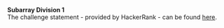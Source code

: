 **Subarray Division 1**
<br>
The challenge statement - provided by HackerRank -  can be found [here](https://www.hackerrank.com/challenges/one-month-preparation-kit-the-birthday-bar/problem).
